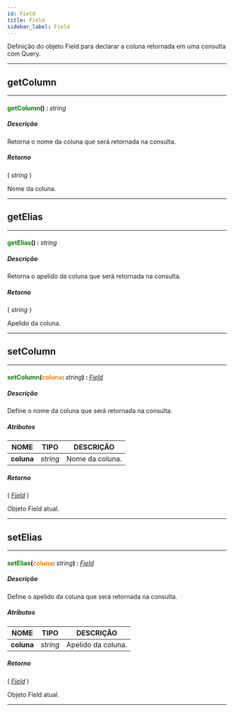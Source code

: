 ```yaml
---
id: Field
title: Field
sidebar_label: Field
---
```


Definição do objeto Field para declarar a coluna retornada em uma consulta com Query.

---

## getColumn

---

#### <span style="color: #008000">getColumn</span>() : <span style="font-weight: normal; font-style: italic;">string</span>
##### Descrição

Retorna o nome da coluna que será retornada na consulta.

##### Retorno

( _string_ )

Nome da coluna.

---

## getElias

---

#### <span style="color: #008000">getElias</span>() : <span style="font-weight: normal; font-style: italic;">string</span>
##### Descrição

Retorna o apelido da coluna que será retornada na consulta.

##### Retorno

( _string_ )

Apelido da coluna.

---

## setColumn

---

#### <span style="color: #008000">setColumn</span>(<span style="color: #FF8000">coluna</span>: <span style="font-weight: normal; font-style: italic;">string</span>) : <span style="font-weight: normal; font-style: italic;">[Field](../../objects/Field)</span>
##### Descrição

Define o nome da coluna que será retornada na consulta.

##### Atributos

| NOME | TIPO | DESCRIÇÃO |
|---|---|---|
| **coluna** | _string_ | Nome da coluna. |

##### Retorno

( _[Field](../../objects/Field)_ )

Objeto Field atual.

---

## setElias

---

#### <span style="color: #008000">setElias</span>(<span style="color: #FF8000">coluna</span>: <span style="font-weight: normal; font-style: italic;">string</span>) : <span style="font-weight: normal; font-style: italic;">[Field](../../objects/Field)</span>
##### Descrição

Define o apelido da coluna que será retornada na consulta.

##### Atributos

| NOME | TIPO | DESCRIÇÃO |
|---|---|---|
| **coluna** | _string_ | Apelido da coluna. |

##### Retorno

( _[Field](../../objects/Field)_ )

Objeto Field atual.

---

